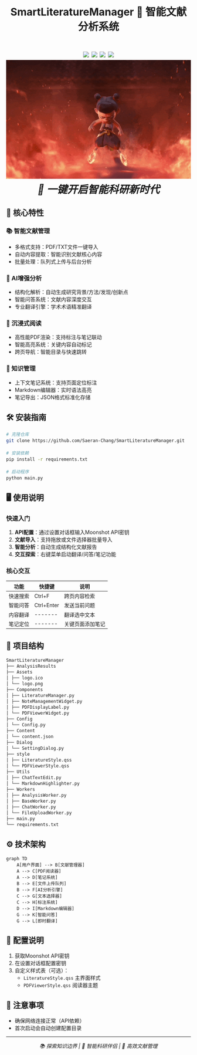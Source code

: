 <h1 align="center">SmartLiteratureManager 🚀 智能文献分析系统<h1>

<div align="center">
  <img src="https://img.shields.io/badge/version-1.0.0-cyan">
  <img src="https://img.shields.io/badge/Python-3.9%2B-3776AB?logo=python">
  <img src="https://img.shields.io/badge/PyQt5-5.15-41CD52?logo=qt">
  <img src="https://img.shields.io/badge/Powered_by-Moonshot_AI-FF6C37?logo=ai">
</div>

<div align="center">
  <img src="Assets/icon.gif" width="700" alt="系统演示动画">
  <br>
  <em>🚀 一键开启智能科研新时代</em>
</div>

## 🌟 核心特性

### 📚 智能文献管理
- 多格式支持：PDF/TXT文件一键导入
- 自动内容提取：智能识别文献核心内容
- 批量处理：队列式上传与后台分析

### 🧠 AI增强分析
- 结构化解析：自动生成研究背景/方法/发现/创新点
- 智能问答系统：文献内容深度交互
- 专业翻译引擎：学术术语精准翻译

### 🎨 沉浸式阅读
- 高性能PDF渲染：支持标注与笔记联动
- 智能高亮系统：关键内容自动标记
- 跨页导航：智能目录与快速跳转

### 📝 知识管理
- 上下文笔记系统：支持页面定位标注
- Markdown编辑器：实时语法高亮
- 笔记导出：JSON格式标准化存储

## 🛠️ 安装指南

```bash
# 克隆仓库
git clone https://github.com/Saeran-Chang/SmartLiteratureManager.git

# 安装依赖
pip install -r requirements.txt

# 启动程序
python main.py
```

## 🖥️ 使用说明

### 快速入门
1. **API配置**：通过设置对话框输入Moonshot API密钥
2. **文献导入**：支持拖放或文件选择器批量导入
3. **智能分析**：自动生成结构化文献报告
4. **交互探索**：右键菜单启动翻译/问答/笔记功能

### 核心交互
| 功能            | 快捷键             | 说明                      |
|----------------|-------------------|-------------------------|
| 快速搜索        | Ctrl+F            | 跨页内容检索               |
| 智能问答        | Ctrl+Enter        | 发送当前问题               |
| 内容翻译        | -------           | 翻译选中文本               |
| 笔记定位        | -------           | 关键页面添加笔记            |

## 📂 项目结构

```text
SmartLiteratureManager
├── AnalysisResults
├── Assets
│ ├── logo.ico
│ └── logo.png
├── Components
│ ├── LiteratureManager.py
│ ├── NoteManagementWidget.py
│ ├── PDFDisplayLabel.py
│ └── PDFViewerWidget.py
├── Config
│ └── Config.py
├── Content
│ └── content.json
├── Dialog
│ └── SettingDialog.py
├── style
│ ├── LiteratureStyle.qss
│ └── PDFViewerStyle.qss
├── Utils
│ ├── ChatTextEdit.py
│ └── MarkdownHighlighter.py
├── Workers
│ ├── AnalysisWorker.py
│ ├── BaseWorker.py
│ ├── ChatWorker.py
│ └── FileUploadWorker.py
├── main.py
└── requirements.txt

```

## ⚙️ 技术架构

```mermaid
graph TD
    A[用户界面] --> B[文献管理器]
    A --> C[PDF阅读器]
    A --> D[笔记系统]
    B --> E[文件上传队列]
    B --> F[AI分析引擎]
    C --> G[文本选择器]
    C --> H[标注系统]
    D --> I[Markdown编辑器]
    G --> K[智能问答]
    G --> L[即时翻译]
```

## 🔧 配置说明

1. 获取Moonshot API密钥
2. 在设置对话框配置密钥
3. 自定义样式表（可选）：
   - `LiteratureStyle.qss` 主界面样式
   - `PDFViewerStyle.qss` 阅读器主题

## 📌 注意事项

- 确保网络连接正常（API依赖）
- 首次启动会自动创建配置目录
---

<div align="center">
  <i>📚 探索知识边界 | 🤖 智能科研伴侣 | 🚀 高效文献管理</i>
</div>
